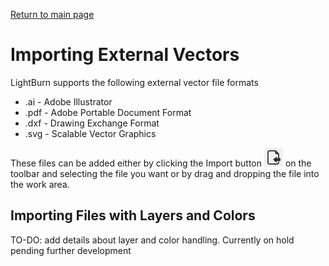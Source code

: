 [Return to main page](README.md)

# Importing External Vectors

LightBurn supports the following external vector file formats
* .ai - Adobe Illustrator
* .pdf - Adobe Portable Document Format
* .dxf - Drawing Exchange Format
* .svg - Scalable Vector Graphics

These files can be added either by clicking the Import button ![Import Button](/img/ImportButton.PNG) on the toolbar and selecting the file you want or by drag and dropping the file into the work area.


## Importing Files with Layers and Colors
TO-DO: add details about layer and color handling. Currently on hold pending further development
